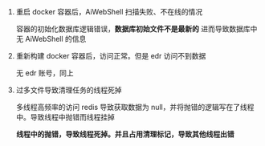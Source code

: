 1. 重启 docker 容器后，AiWebShell 扫描失败、不在线的情况

   容器的初始化数据库逻辑错误，**数据库初始文件不是最新的** 进而导致数据库中无 AiWebShell 的信息

2. 重新构建 docker 容器后，访问正常。但是 edr 访问不到数据

   无 edr 账号，同上

3. 过多文件导致清理任务的线程死掉

   多线程高频率的访问 redis 导致获取数据为 null，并将抛错的逻辑写在了线程中。导致线程中抛错而线程挂掉

   **线程中的抛错，导致线程死掉。并且占用清理标记，导致其他线程出错**
